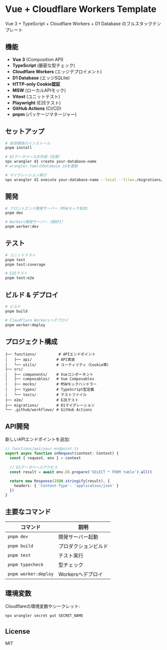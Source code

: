 # Vue + Cloudflare Workers Template

Vue 3 + TypeScript + Cloudflare Workers + D1 Database のフルスタックテンプレート

## 機能

- **Vue 3** (Composition API)
- **TypeScript** (厳密な型チェック)
- **Cloudflare Workers** (エッジデプロイメント)
- **D1 Database** (エッジSQLite)
- **HTTP-only Cookie認証**
- **MSW** (ローカルAPIモック)
- **Vitest** (ユニットテスト)
- **Playwright** (E2Eテスト)
- **GitHub Actions** (CI/CD)
- **pnpm** (パッケージマネージャー)

## セットアップ

```bash
# 依存関係のインストール
pnpm install

# D1データベースの作成（任意）
npx wrangler d1 create your-database-name
# wrangler.tomlのdatabase_idを更新

# マイグレーション実行
npx wrangler d1 execute your-database-name --local --file=./migrations/0001_create_documents_table.sql
```

## 開発

```bash
# フロントエンド開発サーバー（MSWモック有効）
pnpm dev

# Workers開発サーバー（実API）
pnpm worker:dev
```

## テスト

```bash
# ユニットテスト
pnpm test
pnpm test:coverage

# E2Eテスト
pnpm test:e2e
```

## ビルド & デプロイ

```bash
# ビルド
pnpm build

# Cloudflare Workersへデプロイ
pnpm worker:deploy
```

## プロジェクト構成

```
├── functions/          # APIエンドポイント
│   ├── api/           # API実装
│   └── utils/         # ユーティリティ（Cookie等）
├── src/
│   ├── components/    # Vueコンポーネント
│   ├── composables/   # Vue Composables
│   ├── mocks/         # MSWモックハンドラー
│   ├── types/         # TypeScript型定義
│   └── tests/         # テストファイル
├── e2e/               # E2Eテスト
├── migrations/        # D1マイグレーション
└── .github/workflows/ # GitHub Actions
```

## API開発

新しいAPIエンドポイントを追加:

```typescript
// functions/api/your-endpoint.ts
export async function onRequest(context: Context) {
  const { request, env } = context
  
  // D1データベースアクセス
  const result = await env.DB.prepare('SELECT * FROM table').all()
  
  return new Response(JSON.stringify(result), {
    headers: { 'Content-Type': 'application/json' }
  })
}
```

## 主要なコマンド

| コマンド | 説明 |
|---------|------|
| `pnpm dev` | 開発サーバー起動 |
| `pnpm build` | プロダクションビルド |
| `pnpm test` | テスト実行 |
| `pnpm typecheck` | 型チェック |
| `pnpm worker:deploy` | Workersへデプロイ |

## 環境変数

Cloudflareの環境変数やシークレット:

```bash
npx wrangler secret put SECRET_NAME
```

## License

MIT